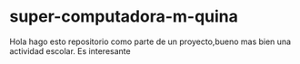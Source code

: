 # super-computadora-m-quina
Hola hago esto repositorio como parte de un proyecto,bueno mas bien una actividad escolar.
Es interesante 
